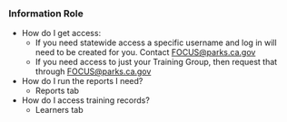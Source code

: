 ### Information Role
- How do I get access:
  - If you need statewide access a specific username and log in will need to be
created for you. Contact FOCUS@parks.ca.gov
  - If you need access to just your Training Group, then request that through
FOCUS@parks.ca.gov
- How do I run the reports I need?
  - Reports tab
- How do I access training records?
  - Learners tab
